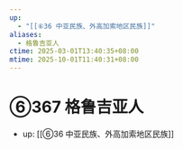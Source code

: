```yaml
---
up:
  - "[[⑥36 中亚民族、外高加索地区民族]]"
aliases:
  - 格鲁吉亚人
ctime: 2025-03-01T13:40:35+08:00
mtime: 2025-10-01T11:40:31+08:00
---
```


# ⑥367 格鲁吉亚人

- up: [[⑥36 中亚民族、外高加索地区民族]]
